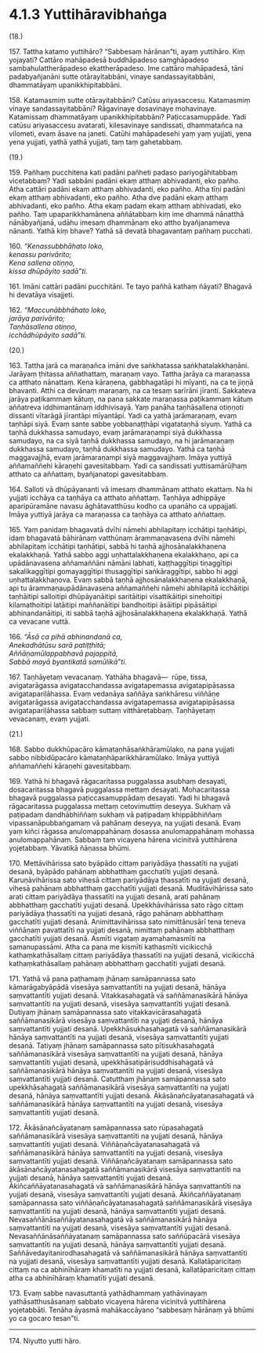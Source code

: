 # 4.1.3 Yuttihāravibhaṅga

(18.)

157\. Tattha katamo yuttihāro? “Sabbesaṃ hārānan”ti, ayaṃ yuttihāro. Kiṃ yojayati? Cattāro mahāpadesā buddhāpadeso saṃghāpadeso sambahulattherāpadeso ekattherāpadeso. Ime cattāro mahāpadesā, tāni padabyañjanāni sutte otārayitabbāni, vinaye sandassayitabbāni, dhammatāyaṃ upanikkhipitabbāni.

158\. Katamasmiṃ sutte otārayitabbāni? Catūsu ariyasaccesu. Katamasmiṃ vinaye sandassayitabbāni? Rāgavinaye dosavinaye mohavinaye. Katamissaṃ dhammatāyaṃ upanikkhipitabbāni? Paṭiccasamuppāde. Yadi catūsu ariyasaccesu avatarati, kilesavinaye sandissati, dhammatañca na vilometi, evaṃ āsave na janeti. Catūhi mahāpadesehi yaṃ yaṃ yujjati, yena yena yujjati, yathā yathā yujjati, taṃ taṃ gahetabbaṃ.

(19.)

159\. Pañhaṃ pucchitena kati padāni pañheti padaso pariyogāhitabbaṃ vicetabbaṃ? Yadi sabbāni padāni ekaṃ atthaṃ abhivadanti, eko pañho. Atha cattāri padāni ekaṃ atthaṃ abhivadanti, eko pañho. Atha tīṇi padāni ekaṃ atthaṃ abhivadanti, eko pañho. Atha dve padāni ekaṃ atthaṃ abhivadanti, eko pañho. Atha ekaṃ padaṃ ekaṃ atthaṃ abhivadati, eko pañho. Taṃ upaparikkhamānena aññātabbaṃ kiṃ ime dhammā nānatthā nānābyañjanā, udāhu imesaṃ dhammānaṃ eko attho byañjanameva nānanti. Yathā kiṃ bhave? Yathā sā devatā bhagavantaṃ pañhaṃ pucchati.

160\. _“Kenassubbhāhato loko,_  
_kenassu parivārito;_  
_Kena sallena otiṇṇo,_  
_kissa dhūpāyito sadā”ti._  

161\. Imāni cattāri padāni pucchitāni. Te tayo pañhā kathaṃ ñāyati? Bhagavā hi devatāya visajjeti.

162\. _“Maccunābbhāhato loko,_  
_jarāya parivārito;_  
_Taṇhāsallena otiṇṇo,_  
_icchādhūpāyito sadā”ti._  

(20.)

163\. Tattha jarā ca maraṇañca imāni dve saṅkhatassa saṅkhatalakkhaṇāni. Jarāyaṃ ṭhitassa aññathattaṃ, maraṇaṃ vayo. Tattha jarāya ca maraṇassa ca atthato nānattaṃ. Kena kāraṇena, gabbhagatāpi hi mīyanti, na ca te jiṇṇā bhavanti. Atthi ca devānaṃ maraṇaṃ, na ca tesaṃ sarīrāni jīranti. Sakkateva jarāya paṭikammaṃ kātuṃ, na pana sakkate maraṇassa paṭikammaṃ kātuṃ aññatreva iddhimantānaṃ iddhivisayā. Yaṃ panāha taṇhāsallena otiṇṇoti dissanti vītarāgā jīrantāpi mīyantāpi. Yadi ca yathā jarāmaraṇaṃ, evaṃ taṇhāpi siyā. Evaṃ sante sabbe yobbanaṭṭhāpi vigatataṇhā siyuṃ. Yathā ca taṇhā dukkhassa samudayo, evaṃ jarāmaraṇampi siyā dukkhassa samudayo, na ca siyā taṇhā dukkhassa samudayo, na hi jarāmaraṇaṃ dukkhassa samudayo, taṇhā dukkhassa samudayo. Yathā ca taṇhā maggavajjhā, evaṃ jarāmaraṇampi siyā maggavajjhaṃ. Imāya yuttiyā aññamaññehi kāraṇehi gavesitabbaṃ. Yadi ca sandissati yuttisamārūḷhaṃ atthato ca aññattaṃ, byañjanatopi gavesitabbaṃ.

164\. Salloti vā dhūpāyananti vā imesaṃ dhammānaṃ atthato ekattaṃ. Na hi yujjati icchāya ca taṇhāya ca atthato aññattaṃ. Taṇhāya adhippāye aparipūramāne navasu āghātavatthūsu kodho ca upanāho ca uppajjati. Imāya yuttiyā jarāya ca maraṇassa ca taṇhāya ca atthato aññattaṃ.

165\. Yaṃ panidaṃ bhagavatā dvīhi nāmehi abhilapitaṃ icchātipi taṇhātipi, idaṃ bhagavatā bāhirānaṃ vatthūnaṃ ārammaṇavasena dvīhi nāmehi abhilapitaṃ icchātipi taṇhātipi, sabbā hi taṇhā ajjhosānalakkhaṇena ekalakkhaṇā. Yathā sabbo aggi uṇhattalakkhaṇena ekalakkhaṇo, api ca upādānavasena aññamaññāni nāmāni labhati, kaṭṭhaggītipi tiṇaggītipi sakalikaggītipi gomayaggītipi thusaggītipi saṅkāraggītipi, sabbo hi aggi uṇhattalakkhaṇova. Evaṃ sabbā taṇhā ajjhosānalakkhaṇena ekalakkhaṇā, api tu ārammaṇaupādānavasena aññamaññehi nāmehi abhilapitā icchāitipi taṇhāitipi salloitipi dhūpāyanāitipi saritāitipi visattikāitipi sinehoitipi kilamathoitipi latāitipi maññanāitipi bandhoitipi āsāitipi pipāsāitipi abhinandanāitipi, iti sabbā taṇhā ajjhosānalakkhaṇena ekalakkhaṇā. Yathā ca vevacane vuttā.

166\. _“Āsā ca pihā abhinandanā ca,_  
_Anekadhātūsu sarā patiṭṭhitā;_  
_Aññāṇamūlappabhavā pajappitā,_  
_Sabbā mayā byantikatā samūlikā”ti._  

167\. Taṇhāyetaṃ vevacanaṃ. Yathāha bhagavā—  rūpe, tissa, avigatarāgassa avigatacchandassa avigatapemassa avigatapipāsassa avigatapariḷāhassa. Evaṃ vedanāya saññāya saṅkhāresu viññāṇe avigatarāgassa avigatacchandassa avigatapemassa avigatapipāsassa avigatapariḷāhassa sabbaṃ suttaṃ vitthāretabbaṃ. Taṇhāyetaṃ vevacanaṃ, evaṃ yujjati.

(21.)

168\. Sabbo dukkhūpacāro kāmataṇhāsaṅkhāramūlako, na pana yujjati sabbo nibbidūpacāro kāmataṇhāparikkhāramūlako. Imāya yuttiyā aññamaññehi kāraṇehi gavesitabbaṃ.

169\. Yathā hi bhagavā rāgacaritassa puggalassa asubhaṃ desayati, dosacaritassa bhagavā puggalassa mettaṃ desayati. Mohacaritassa bhagavā puggalassa paṭiccasamuppādaṃ desayati. Yadi hi bhagavā rāgacaritassa puggalassa mettaṃ cetovimuttiṃ deseyya. Sukhaṃ vā paṭipadaṃ dandhābhiññaṃ sukhaṃ vā paṭipadaṃ khippābhiññaṃ vipassanāpubbaṅgamaṃ vā pahānaṃ deseyya, na yujjati desanā. Evaṃ yaṃ kiñci rāgassa anulomappahānaṃ dosassa anulomappahānaṃ mohassa anulomappahānaṃ. Sabbaṃ taṃ vicayena hārena vicinitvā yuttihārena yojetabbaṃ. Yāvatikā ñāṇassa bhūmi.

170\. Mettāvihārissa sato byāpādo cittaṃ pariyādāya ṭhassatīti na yujjati desanā, byāpādo pahānaṃ abbhatthaṃ gacchatīti yujjati desanā. Karuṇāvihārissa sato vihesā cittaṃ pariyādāya ṭhassatīti na yujjati desanā, vihesā pahānaṃ abbhatthaṃ gacchatīti yujjati desanā. Muditāvihārissa sato arati cittaṃ pariyādāya ṭhassatīti na yujjati desanā, arati pahānaṃ abbhatthaṃ gacchatīti yujjati desanā. Upekkhāvihārissa sato rāgo cittaṃ pariyādāya ṭhassatīti na yujjati desanā, rāgo pahānaṃ abbhatthaṃ gacchatīti yujjati desanā. Animittavihārissa sato nimittānusārī tena teneva viññāṇaṃ pavattatīti na yujjati desanā, nimittaṃ pahānaṃ abbhatthaṃ gacchatīti yujjati desanā. Asmīti vigataṃ ayamahamasmīti na samanupassāmi. Atha ca pana me kismīti kathasmīti vicikicchā kathaṃkathāsallaṃ cittaṃ pariyādāya ṭhassatīti na yujjati desanā, vicikicchā kathaṃkathāsallaṃ pahānaṃ abbhatthaṃ gacchatīti yujjati desanā.

171\. Yathā vā pana paṭhamaṃ jhānaṃ samāpannassa sato kāmarāgabyāpādā visesāya saṃvattantīti na yujjati desanā, hānāya saṃvattantīti yujjati desanā. Vitakkasahagatā vā saññāmanasikārā hānāya saṃvattantīti na yujjati desanā, visesāya saṃvattantīti yujjati desanā. Dutiyaṃ jhānaṃ samāpannassa sato vitakkavicārasahagatā saññāmanasikārā visesāya saṃvattantīti na yujjati desanā, hānāya saṃvattantīti yujjati desanā. Upekkhāsukhasahagatā vā saññāmanasikārā hānāya saṃvattantīti na yujjati desanā, visesāya saṃvattantīti yujjati desanā. Tatiyaṃ jhānaṃ samāpannassa sato pītisukhasahagatā saññāmanasikārā visesāya saṃvattantīti na yujjati desanā, hānāya saṃvattantīti yujjati desanā, upekkhāsatipārisuddhisahagatā vā saññāmanasikārā hānāya saṃvattantīti na yujjati desanā, visesāya saṃvattantīti yujjati desanā. Catutthaṃ jhānaṃ samāpannassa sato upekkhāsahagatā saññāmanasikārā visesāya saṃvattantīti na yujjati desanā, hānāya saṃvattantīti yujjati desanā. Ākāsānañcāyatanasahagatā vā saññāmanasikārā hānāya saṃvattantīti na yujjati desanā, visesāya saṃvattantīti yujjati desanā.

172\. Ākāsānañcāyatanaṃ samāpannassa sato rūpasahagatā saññāmanasikārā visesāya saṃvattantīti na yujjati desanā, hānāya saṃvattantīti yujjati desanā. Viññāṇañcāyatanasahagatā vā saññāmanasikārā hānāya saṃvattantīti na yujjati desanā, visesāya saṃvattantīti yujjati desanā. Viññāṇañcāyatanaṃ samāpannassa sato ākāsānañcāyatanasahagatā saññāmanasikārā visesāya saṃvattantīti na yujjati desanā, hānāya saṃvattantīti yujjati desanā. Ākiñcaññāyatanasahagatā vā saññāmanasikārā hānāya saṃvattantīti na yujjati desanā, visesāya saṃvattantīti yujjati desanā. Ākiñcaññāyatanaṃ samāpannassa sato viññāṇañcāyatanasahagatā saññāmanasikārā visesāya saṃvattantīti na yujjati desanā, hānāya saṃvattantīti yujjati desanā. Nevasaññānāsaññāyatanasahagatā vā saññāmanasikārā hānāya saṃvattantīti na yujjati desanā, visesāya saṃvattantīti yujjati desanā. Nevasaññānāsaññāyatanaṃ samāpannassa sato saññūpacārā visesāya saṃvattantīti na yujjati desanā, hānāya saṃvattantīti yujjati desanā. Saññāvedayitanirodhasahagatā vā saññāmanasikārā hānāya saṃvattantīti na yujjati desanā, visesāya saṃvattantīti yujjati desanā. Kallatāparicitaṃ cittaṃ na ca abhinīhāraṃ khamatīti na yujjati desanā, kallatāparicitaṃ cittaṃ atha ca abhinīhāraṃ khamatīti yujjati desanā.

173\. Evaṃ sabbe navasuttantā yathādhammaṃ yathāvinayaṃ yathāsatthusāsanaṃ sabbato vicayena hārena vicinitvā yuttihārena yojetabbāti. Tenāha āyasmā mahākaccāyano “sabbesaṃ hārānaṃ yā bhūmi yo ca gocaro tesan”ti.

---

174\. Niyutto yutti hāro.
